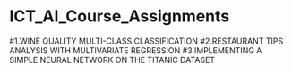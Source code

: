 # ICT_AI_Course_Assignments
#1.WINE QUALITY MULTI-CLASS CLASSIFICATION 
#2.RESTAURANT TIPS ANALYSIS WITH MULTIVARIATE REGRESSION
#3.IMPLEMENTING A SIMPLE NEURAL NETWORK ON THE TITANIC DATASET
